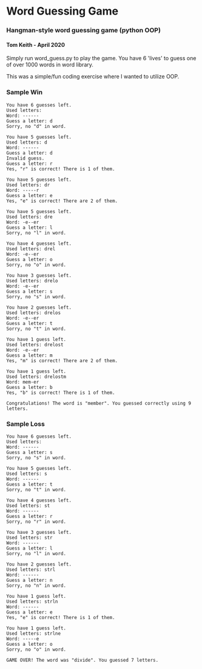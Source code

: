 # Word Guessing Game

### Hangman-style word guessing game (python OOP)
#### Tom Keith - April 2020

Simply run word_guess.py to play the game. You have 6 'lives' to guess one of over 1000 words in word library.

This was a simple/fun coding exercise where I wanted to utilize OOP.

### Sample Win

```
You have 6 guesses left.
Used letters: 
Word: ------
Guess a letter: d
Sorry, no "d" in word.

You have 5 guesses left.
Used letters: d
Word: ------
Guess a letter: d
Invalid guess. 
Guess a letter: r
Yes, "r" is correct! There is 1 of them.

You have 5 guesses left.
Used letters: dr
Word: -----r
Guess a letter: e
Yes, "e" is correct! There are 2 of them.

You have 5 guesses left.
Used letters: dre
Word: -e--er
Guess a letter: l
Sorry, no "l" in word.

You have 4 guesses left.
Used letters: drel
Word: -e--er
Guess a letter: o
Sorry, no "o" in word.

You have 3 guesses left.
Used letters: drelo
Word: -e--er
Guess a letter: s
Sorry, no "s" in word.

You have 2 guesses left.
Used letters: drelos
Word: -e--er
Guess a letter: t
Sorry, no "t" in word.

You have 1 guess left.
Used letters: drelost
Word: -e--er
Guess a letter: m
Yes, "m" is correct! There are 2 of them.

You have 1 guess left.
Used letters: drelostm
Word: mem-er
Guess a letter: b
Yes, "b" is correct! There is 1 of them.

Congratulations! The word is "member". You guessed correctly using 9 letters.
```

### Sample Loss

```
You have 6 guesses left.
Used letters: 
Word: ------
Guess a letter: s
Sorry, no "s" in word.

You have 5 guesses left.
Used letters: s
Word: ------
Guess a letter: t
Sorry, no "t" in word.

You have 4 guesses left.
Used letters: st
Word: ------
Guess a letter: r
Sorry, no "r" in word.

You have 3 guesses left.
Used letters: str
Word: ------
Guess a letter: l
Sorry, no "l" in word.

You have 2 guesses left.
Used letters: strl
Word: ------
Guess a letter: n
Sorry, no "n" in word.

You have 1 guess left.
Used letters: strln
Word: ------
Guess a letter: e
Yes, "e" is correct! There is 1 of them.

You have 1 guess left.
Used letters: strlne
Word: -----e
Guess a letter: o
Sorry, no "o" in word.

GAME OVER! The word was "divide". You guessed 7 letters.
```
